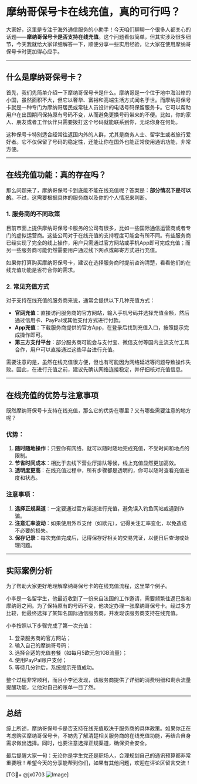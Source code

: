 # 摩纳哥保号卡在线充值，真的可行吗？

大家好，这里是专注于海外通信服务的小助手！今天咱们聊聊一个很多人都关心的话题——**摩纳哥保号卡是否支持在线充值**。这个问题看似简单，但其实涉及很多细节，今天我就给大家详细解答一下，顺便分享一些实用经验，让大家在使用摩纳哥保号卡时更加得心应手。

---

## 什么是摩纳哥保号卡？

首先，我们先简单介绍一下摩纳哥保号卡是什么。摩纳哥是一个位于地中海沿岸的小国，虽然面积不大，但它以奢华、富裕和高端生活方式闻名于世。而摩纳哥保号卡就是一种专门为摩纳哥居民或常驻人员设计的电话号码保留服务卡。它可以帮助用户在出国期间保持原有号码不变，从而避免更换号码带来的不便。比如，你的家人、朋友或者工作伙伴只需要拨打这个号码就能联系到你，无论你身在何处。

这种保号卡特别适合经常往返国内外的人群，尤其是商务人士、留学生或者旅行爱好者。它不仅保留了号码的稳定性，还能让你在国外也能正常使用通讯功能，非常方便。

---

## 在线充值功能：真的存在吗？

那么问题来了，摩纳哥保号卡到底能不能在线充值呢？答案是：**部分情况下是可以的**。不过，这需要根据具体的服务商以及你的个人情况来判断。

### 1. **服务商的不同政策**
目前市面上提供摩纳哥保号卡服务的公司有很多，比如一些国际通信运营商或者专门的虚拟运营商。这些公司对于在线充值的支持程度可能会有所不同。有些服务商已经实现了完全的线上操作，用户只需通过官方网站或手机App即可完成充值；而另一些服务商可能仍然需要用户通过线下网点或邮寄方式进行充值。

如果你打算购买摩纳哥保号卡，建议在选择服务商时提前咨询清楚，看看他们的在线充值功能是否符合你的需求。

### 2. **常见充值方式**
对于支持在线充值的服务商来说，通常会提供以下几种充值方式：

- **官网充值**：直接访问服务商的官方网站，输入手机号码并选择充值金额，然后通过信用卡、PayPal或其他支付方式进行付款。
- **App充值**：下载服务商提供的官方App，在登录后找到充值入口，按照提示完成操作即可。
- **第三方支付平台**：部分服务商可能会与支付宝、微信支付等国内主流支付工具合作，用户可以直接通过这些平台进行充值。

需要注意的是，虽然在线充值很方便，但也有可能因为网络延迟等问题导致操作失败。因此，在进行充值之前，建议先确认网络连接稳定，并仔细核对充值信息。

---

## 在线充值的优势与注意事项

既然摩纳哥保号卡支持在线充值，那么它的优势在哪里？又有哪些需要注意的地方呢？

### 优势：
1. **随时随地操作**：只要你有网络，就可以随时随地完成充值，不受时间和地点的限制。
2. **节省时间成本**：相比于去线下营业厅排队等候，线上充值显然更加高效。
3. **透明度更高**：在线充值过程中，所有步骤都是透明的，你可以随时查看充值进度和状态。

### 注意事项：
1. **选择正规渠道**：一定要通过官方渠道进行充值，避免误入钓鱼网站或遇到诈骗。
2. **注意汇率波动**：如果使用外币支付（如欧元），记得关注汇率变化，以免造成不必要的损失。
3. **保存记录**：每次充值完成后，记得保存好相关的交易凭证，以便日后查询或处理问题。

---

## 实际案例分析

为了帮助大家更好地理解摩纳哥保号卡的在线充值流程，这里举个例子。

小李是一名留学生，他最近收到了一份来自法国的工作邀请，需要频繁往返巴黎和摩纳哥之间。为了保持原有的号码不变，他决定办理一张摩纳哥保号卡。经过多方比较，他最终选择了某知名国际通信服务商，并发现该服务商支持在线充值。

小李按照以下步骤完成了第一次充值：
1. 登录服务商的官方网站；
2. 输入自己的摩纳哥号码；
3. 选择合适的充值套餐（如每月5欧元包1GB流量）；
4. 使用PayPal账户支付；
5. 等待几分钟后，系统提示充值成功。

整个过程非常顺利，而且小李还发现，该服务商提供了详细的消费明细和剩余流量提醒功能，让他对自己的账单一目了然。

---

## 总结

综上所述，摩纳哥保号卡是否支持在线充值取决于服务商的具体政策。如果你正在考虑购买摩纳哥保号卡，不妨先了解清楚相关服务商的在线充值功能，再结合自身需求做出选择。同时，也要注意选择正规渠道，确保资金安全。

最后提醒大家一句：无论你是学生党还是职场人，合理规划自己的通讯预算都非常重要哦！希望今天的分享能帮到你们，如果有其他问题，欢迎在评论区留言交流！

[TG💪+ @jx0703 ![Image](https://github.com/user-attachments/assets/dbca1d08-cadb-493c-b0ec-ad6f7a83f270)]